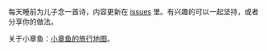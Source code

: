 每天睡前为儿子念一首诗，内容更新在 [issues](https://github.com/sofish/A-Poem-A-Day/issues) 里。有兴趣的可以一起坚持，或者分享你的做法。

关于小章鱼：[小章鱼的旅行地图](https://linjuexia.com)。
